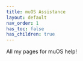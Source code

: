 ```yaml
---
title: muOS Assistance
layout: default
nav_order: 1
has_toc: false
has_children: true
---
```


All my pages for muOS help!
